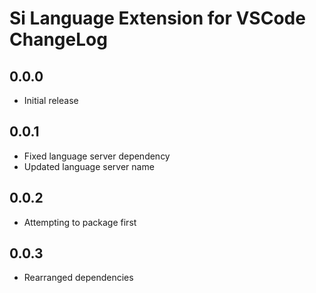 # Si Language Extension for VSCode ChangeLog

## 0.0.0
- Initial release

## 0.0.1
- Fixed language server dependency
- Updated language server name

## 0.0.2
- Attempting to package first

## 0.0.3
- Rearranged dependencies